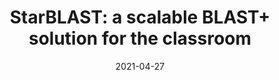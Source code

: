 ---
title: "StarBLAST: a scalable BLAST+ solution for the classroom"
collection: publications
date: 2021-04-27
# permalink: /publication/2021-StarBLAST
venue: 'Journal of Open Source Education'
# paperurl: 'https://emmanuelgonz.github.io/files/2021-StarBLAST.pdf'
link: 'https://doi.org/10.21105/jose.00102'
citation: 'Cosi, M., Forstedt, J. j., <b>Gonzalez, E.M.</b>, Xu, Z., Peri, S., Tuteja, R., et al. (2021). StarBLAST: a scalable BLAST+ solution for the classroom. Journal of Open Source Education 4, 102. doi: 10.21105/JOSE.00102.'
---